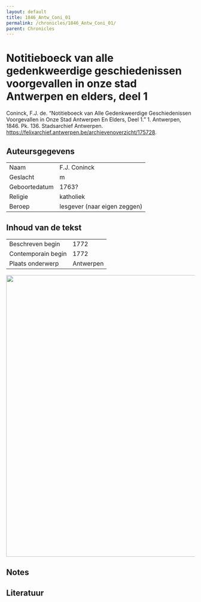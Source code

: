 ```yaml
---
layout: default
title: 1846_Antw_Coni_01
permalink: /chronicles/1846_Antw_Coni_01/
parent: Chronicles
--- 
```



# Notitieboeck van alle gedenkweerdige geschiedenissen voorgevallen in onze stad Antwerpen en elders, deel 1 

Coninck, F.J. de. “Notitieboeck van Alle Gedenkweerdige Geschiedenissen Voorgevallen in Onze Stad Antwerpen En Elders, Deel 1.” 1. Antwerpen, 1846. Pk. 136. Stadsarchief Antwerpen. https://felixarchief.antwerpen.be/archievenoverzicht/175728. 

## Auteursgegevens 

| | | 
| --------------- | --------------- | 
| Naam | F.J. Coninck | 
| Geslacht | m | 
 | Geboortedatum | 1763? | 
| Religie | katholiek | 
| Beroep | lesgever (naar eigen zeggen) | 

## Inhoud van de tekst 

| | | 
| --------------- | --------------- | 
| Beschreven begin | 1772 | 
| Contemporain begin | 1772 | 
| Plaats onderwerp | Antwerpen | 

[<img src="..\..\barplots_chronicles\1846_Antw_Coni_01.jpg" width="750"/>](..\..\barplots_chronicles\1846_Antw_Coni_01.jpg) 

## Notes 

## Literatuur 

